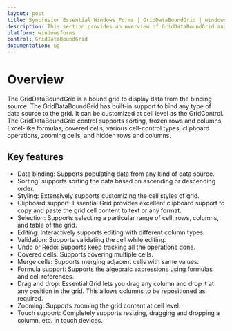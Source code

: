 ```yaml
---
layout: post
title: Syncfusion Essential Windows Forms | GridDataBoundGrid | windowsforms/syncfusion
description: This section provides an overview of GridDataBoundGrid and it's key features for essential windowsforms/syncfusion.
platform: windowsforms
control: GridDataBoundGrid
documentation: ug
---
```


# Overview

The GridDataBoundGrid is a bound grid to display data from the binding source. The GridDataBoundGrid has built-in support to bind any type of data source to the grid. It can be customized at cell level as the GridControl. The GridDataBoundGrid control supports sorting, frozen rows and columns, Excel-like formulas, covered cells, various cell-control types, clipboard operations, zooming cells, and hidden rows and columns.

## Key features

*	Data binding: Supports populating data from any kind of data source.
*	Sorting: supports sorting the data based on ascending or descending order.
*	Styling: Extensively supports customizing the cell styles of grid.
*	Clipboard support: Essential Grid provides excellent clipboard support to copy and paste the grid cell content to text or any format.
*	Selection: Supports selecting a particular range of cell, rows, columns, and table of the grid.
*	Editing: Interactively supports editing with different column types.
*	Validation: Supports validating the cell while editing.
*	Undo or Redo: Supports keep tracking all the operations done.
*	Covered cells: Supports covering multiple cells.
*	Merge cells: Supports merging adjacent cells with same values.
*	Formula support: Supports the algebraic expressions using formulas and cell references.
*	Drag and drop: Essential Grid lets you drag any column and drop it at any position in the grid. This allows columns to be repositioned as required.
*	Zooming: Supports zooming the grid content at cell level.
*	Touch support: Completely supports resizing, dragging and dropping a column, etc. in touch devices.
